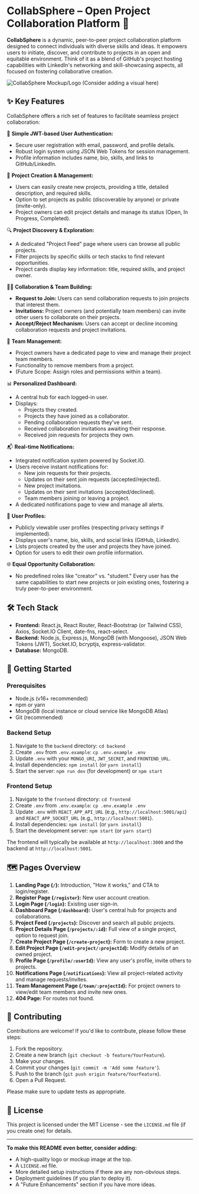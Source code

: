 # CollabSphere – Open Project Collaboration Platform 🚀

**CollabSphere** is a dynamic, peer-to-peer project collaboration platform designed to connect individuals with diverse skills and ideas. It empowers users to initiate, discover, and contribute to projects in an open and equitable environment. Think of it as a blend of GitHub's project hosting capabilities with LinkedIn's networking and skill-showcasing aspects, all focused on fostering collaborative creation.

![CollabSphere Mockup/Logo (Consider adding a visual here)](https://via.placeholder.com/800x300.png?text=CollabSphere+Platform+Showcase)

## ✨ Key Features

CollabSphere offers a rich set of features to facilitate seamless project collaboration:

🔐 **Simple JWT-based User Authentication:**
   - Secure user registration with email, password, and profile details.
   - Robust login system using JSON Web Tokens for session management.
   - Profile information includes name, bio, skills, and links to GitHub/LinkedIn.

📝 **Project Creation & Management:**
   - Users can easily create new projects, providing a title, detailed description, and required skills.
   - Option to set projects as public (discoverable by anyone) or private (invite-only).
   - Project owners can edit project details and manage its status (Open, In Progress, Completed).

🔍 **Project Discovery & Exploration:**
   - A dedicated "Project Feed" page where users can browse all public projects.
   - Filter projects by specific skills or tech stacks to find relevant opportunities.
   - Project cards display key information: title, required skills, and project owner.

🙋‍♂️ **Collaboration & Team Building:**
   - **Request to Join:** Users can send collaboration requests to join projects that interest them.
   - **Invitations:** Project owners (and potentially team members) can invite other users to collaborate on their projects.
   - **Accept/Reject Mechanism:** Users can accept or decline incoming collaboration requests and project invitations.

👥 **Team Management:**
   - Project owners have a dedicated page to view and manage their project team members.
   - Functionality to remove members from a project.
   - (Future Scope: Assign roles and permissions within a team).

📊 **Personalized Dashboard:**
   - A central hub for each logged-in user.
   - Displays:
     - Projects they created.
     - Projects they have joined as a collaborator.
     - Pending collaboration requests they've sent.
     - Received collaboration invitations awaiting their response.
     - Received join requests for projects they own.

📬 **Real-time Notifications:**
   - Integrated notification system powered by Socket.IO.
   - Users receive instant notifications for:
     - New join requests for their projects.
     - Updates on their sent join requests (accepted/rejected).
     - New project invitations.
     - Updates on their sent invitations (accepted/declined).
     - Team members joining or leaving a project.
   - A dedicated notifications page to view and manage all alerts.

📄 **User Profiles:**
   - Publicly viewable user profiles (respecting privacy settings if implemented).
   - Displays user's name, bio, skills, and social links (GitHub, LinkedIn).
   - Lists projects created by the user and projects they have joined.
   - Option for users to edit their own profile information.

🌐 **Equal Opportunity Collaboration:**
   - No predefined roles like "creator" vs. "student." Every user has the same capabilities to start new projects or join existing ones, fostering a truly peer-to-peer environment.

## 🛠️ Tech Stack

*   **Frontend:** React.js, React Router, React-Bootstrap (or Tailwind CSS), Axios, Socket.IO Client, date-fns, react-select.
*   **Backend:** Node.js, Express.js, MongoDB (with Mongoose), JSON Web Tokens (JWT), Socket.IO, bcryptjs, express-validator.
*   **Database:** MongoDB.

## 🚀 Getting Started

### Prerequisites

*   Node.js (v16+ recommended)
*   npm or yarn
*   MongoDB (local instance or cloud service like MongoDB Atlas)
*   Git (recommended)

### Backend Setup

1.  Navigate to the `backend` directory: `cd backend`
2.  Create `.env` from `.env.example`: `cp .env.example .env`
3.  Update `.env` with your `MONGO_URI`, `JWT_SECRET`, and `FRONTEND_URL`.
4.  Install dependencies: `npm install` (or `yarn install`)
5.  Start the server: `npm run dev` (for development) or `npm start`

### Frontend Setup

1.  Navigate to the `frontend` directory: `cd frontend`
2.  Create `.env` from `.env.example`: `cp .env.example .env`
3.  Update `.env` with `REACT_APP_API_URL` (e.g., `http://localhost:5001/api`) and `REACT_APP_SOCKET_URL` (e.g., `http://localhost:5001`).
4.  Install dependencies: `npm install` (or `yarn install`)
5.  Start the development server: `npm start` (or `yarn start`)

The frontend will typically be available at `http://localhost:3000` and the backend at `http://localhost:5001`.

## 🗺️ Pages Overview

1.  **Landing Page (`/`):** Introduction, "How it works," and CTA to login/register.
2.  **Register Page (`/register`):** New user account creation.
3.  **Login Page (`/login`):** Existing user sign-in.
4.  **Dashboard Page (`/dashboard`):** User's central hub for projects and collaborations.
5.  **Project Feed (`/projects`):** Discover and search all public projects.
6.  **Project Details Page (`/projects/:id`):** Full view of a single project, option to request join.
7.  **Create Project Page (`/create-project`):** Form to create a new project.
8.  **Edit Project Page (`/edit-project/:projectId`):** Modify details of an owned project.
9.  **Profile Page (`/profile/:userId`):** View any user's profile, invite others to projects.
10. **Notifications Page (`/notifications`):** View all project-related activity and manage requests/invites.
11. **Team Management Page (`/team/:projectId`):** For project owners to view/edit team members and invite new ones.
12. **404 Page:** For routes not found.

## 🤝 Contributing

Contributions are welcome! If you'd like to contribute, please follow these steps:
1. Fork the repository.
2. Create a new branch (`git checkout -b feature/YourFeature`).
3. Make your changes.
4. Commit your changes (`git commit -m 'Add some feature'`).
5. Push to the branch (`git push origin feature/YourFeature`).
6. Open a Pull Request.

Please make sure to update tests as appropriate.

## 📜 License

This project is licensed under the MIT License - see the `LICENSE.md` file (if you create one) for details.

---

**To make this README even better, consider adding:**
*   A high-quality logo or mockup image at the top.
*   A `LICENSE.md` file.
*   More detailed setup instructions if there are any non-obvious steps.
*   Deployment guidelines (if you plan to deploy it).
*   A "Future Enhancements" section if you have more ideas.
